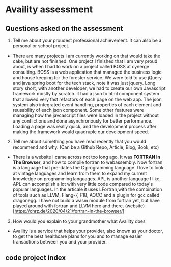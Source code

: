 # Availity assessment

## Questions asked on the assessment

1. Tell me about your proudest professional achievement.  It can also be a personal or school project.

  - There are many projects I am currently working on that would take the cake, but are not finished. One project I finished that I 
  am very proud about, is when I had to work on a project called BOSS at cynerge consulting. BOSS is a web application that managed
  the business logic and house keeping for the forester service. We were told to use jQuery and java spring boot for the tech stack,
  note it was just jquery. Long story short, with another developer, we had to create our own Javascript framework mostly by scratch.
  it had a json to html component system that allowed very fast refactors of each page on the web app. The json system also integrated
  event handling, properties of each element and reusability of each json component. Some other features were managing how the javcascript
  files were loaded in the project without any conflictions and done asynchronously for better performance. Loading a page was really
  quick, and the development process after making the framework would quadruple our development speed.

2. Tell me about something you have read recently that you would recommend and why. (Can be a Github Repo, Article, Blog, Book, etc)

  - There is a website I came across not too long ago. It was __FORTRAN In The Browser__, and how to compile fortran to webassembly.
  Now fortran is a language that pre-dates the C programming language. I love to look at vintage languages and learn from them to
  expand my current knowledge on programming languages. APL is another language I like, APL can accomplish a lot with very little code
  compared to today's popular languages. In the articale it uses LFortran,with the combination of tools such as LLVM, Flang-7, F18, AOCC
  and a plugin for gcc called dragonegg. I have not build a wasm module from fortran yet, but have played around with fortran and LLVM
  here and there. (website)[https://chrz.de/2020/04/21/fortran-in-the-browser/]

3. How would you explain to your grandmother what Availity does

  - Availity is a service that helps your provider, also known as your doctor, to get the best healthcare plans for you and to manage easier transactions between you and your provider. 

## code project index
